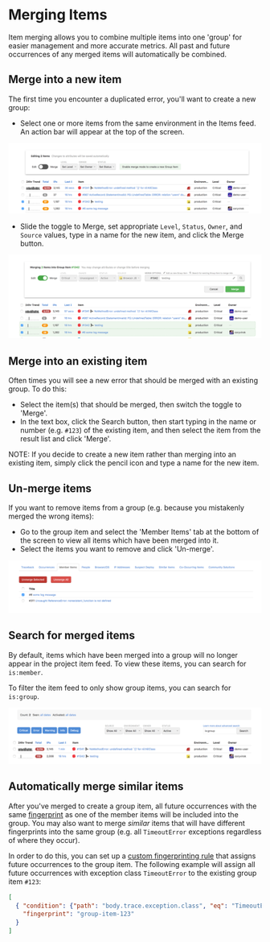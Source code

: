 # Merging Items

Item merging allows you to combine multiple items into one 'group' for easier management and more accurate metrics.  All past and future occurrences of any merged items will automatically be combined.

## Merge into a new item

The first time you encounter a duplicated error, you'll want to create a new group:

* Select one or more items from the same environment in the Items feed.  An action bar will appear at the top of the screen.

![](../images/guides/merging-items/merge1.png)

* Slide the toggle to Merge, set appropriate `Level`, `Status`, `Owner`, and `Source` values, type in a name for the new item, and click the Merge button.

![](../images/guides/merging-items/merge2.png)

## Merge into an existing item

Often times you will see a new error that should be merged with an existing group.  To do this:

* Select the item(s) that should be merged, then switch the toggle to 'Merge'.
* In the text box, click the Search button, then start typing in the name or number (e.g. `#123`) of the existing item, and then select the item from the result list and click 'Merge'.

NOTE:  If you decide to create a new item rather than merging into an existing item, simply click the pencil icon and type a name for the new item.

## Un-merge items

If you want to remove items from a group (e.g. because you mistakenly merged the wrong items):

* Go to the group item and select the 'Member Items' tab at the bottom of the screen to view all items which have been merged into it.
* Select the items you want to remove and click 'Un-merge'.

![](../images/guides/merging-items/merge3.png)

## Search for merged items
By default, items which have been merged into a group will no longer appear in the project item feed.  To view these items, you can search for `is:member`.

To filter the item feed to only show group items, you can search for `is:group`.

![](../images/guides/merging-items/merge4.png)

## Automatically merge similar items

After you've merged to create a group item, all future occurrences with the same [fingerprint](../grouping-algorithm/) as one of the member items will be included into the group.  You may also want to merge _similar_ items that will have different fingerprints into the same group (e.g. all `TimeoutError` exceptions regardless of where they occur).

In order to do this, you can set up a [custom fingerprinting rule](../custom-grouping/) that assigns future occurrences to the group item.  The following example will assign all future occurrences with exception class `TimeoutError` to the existing group item `#123`:

```json
[
  { "condition": {"path": "body.trace.exception.class", "eq": "TimeoutError"},
    "fingerprint": "group-item-123"
  }
]
```
